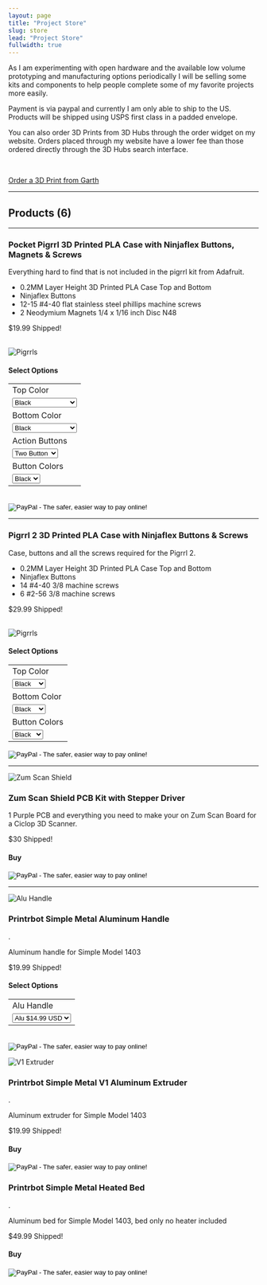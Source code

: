 ```yaml
---
layout: page
title: "Project Store"
slug: store
lead: "Project Store"
fullwidth: true
---
```


<div class="row">
  <div class="col-md-12">
  <p>
    As I am experimenting with open hardware and the available low volume prototyping and manufacturing options periodically I will be selling some kits and components to help people complete some of my favorite projects more easily.
  </p>
  <p>
    Payment is via paypal and currently I am only able to ship to the US.  Products will be shipped using USPS first class in a padded envelope.
  </p>
  <p>You can also order 3D Prints from 3D Hubs through the order widget on my website.  Orders placed through my website have a lower fee than those ordered directly through the 3D Hubs search interface.
  </p>
  <p>
  <br/>
  <div class="text-center">
  <a href="https://www.3dhubs.com/seattle/hubs/garth/3dprint" data-3dhubs-widget="button" data-hub-id="34464" data-type="orderWidget" data-color="red" data-size="large" data-text="Order a 3D Print from Garth">Order a 3D Print from Garth</a></div>
<script>!function(a,b,c,d){var e,g=(a.getElementsByTagName(b)[0],/^http:/.test(a.location)?"http":"https");a.getElementById(d)||(e=a.createElement(b),e.id=d,e.src=g+"://d3d4ig4df637nj.cloudfront.net/w/2.0.js",e.async=!0,a.body.appendChild(e))}(document,"script",1,"h3d-widgets-js");</script>
  </p>
  <hr/>
  <h2>Products (6)</h2>
  <hr/>
  </div>
</div>
<div class="row">
  <div class="col-md-8">
    <h3>
    Pocket Pigrrl 3D Printed PLA Case with Ninjaflex Buttons, Magnets & Screws
    </h3>
    <p>Everything hard to find that is not included in the pigrrl kit from Adafruit. </p>
    <ul>
      <li>0.2MM Layer Height 3D Printed PLA Case Top and Bottom</li>
      <li>Ninjaflex Buttons</li>
      <li>12-15 #4-40 flat stainless steel phillips machine screws</li>
      <li>2 Neodymium Magnets 1/4 x 1/16 inch Disc N48</li>
    </ul>
    <p class="lead">$19.99 Shipped!</p>
    <br/>
    <img alt="Pigrrls" src="{{ site.url }}assets/img/pigrrl/3_pigrrls.JPG" class="img-responsive img-rounded" />
  </div>
  <div class="col-md-4">
  <div class="well well-sm">
  <h4>Select Options</h4>
  <form target="paypal" action="https://www.paypal.com/cgi-bin/webscr" method="post">
<input type="hidden" name="cmd" value="_s-xclick">
<input type="hidden" name="hosted_button_id" value="A2ASMNSF8VL5N">
<table>
<tr><td><input type="hidden" name="on0" value="Top Color">Top Color</td></tr><tr><td><select name="os0">
	<option value="Black">Black </option>
	<option value="White">White </option>
	<option value="Green">Green </option>
	<option value="Yellow">Yellow </option>
	<option value="Orange">Orange </option>
	<option value="Purple">Purple </option>
	<option value="Transparent Black">Transparent Black </option>
	<option value="Blue">Blue </option>
	<option value="Gold">Gold </option>
	<option value="Silver">Silver </option>
</select> </td></tr>
<tr><td><input type="hidden" name="on1" value="Bottom Color">Bottom Color</td></tr><tr><td><select name="os1">
	<option value="Black">Black </option>
	<option value="White">White </option>
	<option value="Green">Green </option>
	<option value="Yellow">Yellow </option>
	<option value="Orange">Orange </option>
	<option value="Purple">Purple </option>
	<option value="Transparent Black">Transparent Black </option>
	<option value="Blue">Blue </option>
	<option value="Gold">Gold </option>
	<option value="Silver">Silver </option>
</select> </td></tr>
<tr><td><input type="hidden" name="on2" value="Action Buttons">Action Buttons</td></tr><tr><td><select name="os2">
	<option value="Two Button">Two Button </option>
	<option value="Four Button">Four Button </option>
</select> </td></tr>
<tr><td><input type="hidden" name="on3" value="Button Colors">Button Colors</td></tr><tr><td><select name="os3">
	<option value="Black">Black </option>
	<option value="Snow">Snow </option>
	<option value="Sky">Sky </option>
	<option value="Fire">Fire </option>
</select> </td></tr>
</table>
<br/>
<input type="image" class="paypal-btn" src="https://www.paypalobjects.com/en_US/i/btn/btn_cart_LG.gif" border="0" name="submit" alt="PayPal - The safer, easier way to pay online!">
<img alt="" border="0" src="https://www.paypalobjects.com/en_US/i/scr/pixel.gif" width="1" height="1">
</form>
  </div>
  </div>
</div>
<hr/>
<div class="row">
  <div class="col-md-8">
    <h3>
    Pigrrl 2 3D Printed PLA Case with Ninjaflex Buttons & Screws
    </h3>
    <p>Case, buttons and all the screws required for the Pigrrl 2. </p>
    <ul>
      <li>0.2MM Layer Height 3D Printed PLA Case Top and Bottom</li>
      <li>Ninjaflex Buttons</li>
      <li>14 #4-40 3/8 machine screws</li>
      <li>6 #2-56 3/8 machine screws</li>
    </ul>
    <p class="lead">$29.99 Shipped!</p>
    <br/>
    <img alt="Pigrrls" src="{{ site.url }}assets/img/pigrrl/pigrrl_2_red.jpg" class="img-responsive img-rounded" />
  </div>
  <div class="col-md-4">
  <div class="well well-sm">
  <h4>Select Options</h4>
    <form target="paypal" action="https://www.paypal.com/cgi-bin/webscr" method="post">
        <input type="hidden" name="cmd" value="_s-xclick">
        <input type="hidden" name="hosted_button_id" value="8LN2EB59GR9BW">
        <table>
        <tr><td><input type="hidden" name="on0" value="Top Color">Top Color</td></tr><tr><td><select name="os0">
            <option value="Black">Black </option>
            <option value="White">White </option>
            <option value="Green">Green </option>
            <option value="Yellow">Yellow </option>
            <option value="Orange">Orange </option>
            <option value="Silver">Silver </option>
            <option value="Blue">Blue </option>
            <option value="Gold">Gold </option>
        </select> </td></tr>
        <tr><td><input type="hidden" name="on1" value="Bottom Color">Bottom Color</td></tr><tr><td><select name="os1">
            <option value="Black">Black </option>
            <option value="White">White </option>
            <option value="Green">Green </option>
            <option value="Yellow">Yellow </option>
            <option value="Orange">Orange </option>
            <option value="Silver">Silver </option>
            <option value="Gold">Gold </option>
            <option value="Blue">Blue </option>
        </select> </td></tr>
        <tr><td><input type="hidden" name="on2" value="Button Colors">Button Colors</td></tr><tr><td><select name="os2">
            <option value="Black">Black </option>
            <option value="Snow">Snow </option>
            <option value="Sky">Sky </option>
            <option value="Fire">Fire </option>
            <option value="Orchid">Orchid </option>
            <option value="Violet">Violet </option>
        </select> </td></tr>
        </table>
        <input type="image" class="paypal-btn" src="https://www.paypalobjects.com/en_US/i/btn/btn_cart_LG.gif" border="0" name="submit" alt="PayPal - The safer, easier way to pay online!">
        <img alt="" border="0" src="https://www.paypalobjects.com/en_US/i/scr/pixel.gif" width="1" height="1">
    </form>
  </div>
  </div>
</div>
<hr/>
<div class="row">
  <div class="col-md-3">
  <img alt="Zum Scan Shield" src="{{ site.url }}assets/img/ciclop/zum_scan_kit.jpg" class="img-responsive img-rounded" />
  </div>
  <div class="col-md-6">
    <h3>
    Zum Scan Shield PCB Kit with Stepper Driver
    </h3>
    <p>1 Purple PCB and everything you need to make your on Zum Scan Board for a Ciclop 3D Scanner. </p>
    <p class="lead">$30 Shipped!</p>
  </div>
  <div class="col-md-3">
  <div class="well well-sm">
  <h4>Buy</h4>
  <form target="paypal" action="https://www.paypal.com/cgi-bin/webscr" method="post">
<input type="hidden" name="cmd" value="_s-xclick">
<input type="hidden" name="hosted_button_id" value="9Y8EK4B77F4TC">
<input type="image" class="paypal-btn" src="https://www.paypalobjects.com/en_US/i/btn/btn_cart_LG.gif" border="0" name="submit" alt="PayPal - The safer, easier way to pay online!">
<img alt="" border="0" src="https://www.paypalobjects.com/en_US/i/scr/pixel.gif" width="1" height="1">
</form>

  </div>
  </div>
</div>
<hr/>
<div class="row">
  <div class="col-md-3">
  <img alt="Alu Handle" src="{{ site.url }}assets/img/printrbot/alu-handle-510x510.jpg" class="img-responsive img-rounded" />
  </div>
  <div class="col-md-6">
    <h3>
    Printrbot Simple Metal Aluminum Handle
    </h3>.
    <p>Aluminum handle for Simple Model 1403</p>
    <p class="lead">$19.99 Shipped!</p>
  </div>
  <div class="col-md-3">
  <div class="well well-sm">
  <h4>Select Options</h4>
  <form target="paypal" action="https://www.paypal.com/cgi-bin/webscr" method="post">
<input type="hidden" name="cmd" value="_s-xclick">
<input type="hidden" name="hosted_button_id" value="BY58F9SHXWUVU">
<table>
<tr><td><input type="hidden" name="on0" value="Alu Handle">Alu Handle</td></tr><tr><td><select name="os0">
	<option value="Alu">Alu $14.99 USD</option>
</select> </td></tr>
</table>
<br/>
<input type="hidden" name="currency_code" value="USD">
<input type="image" class="paypal-btn" src="https://www.paypalobjects.com/en_US/i/btn/btn_cart_LG.gif" border="0" name="submit" alt="PayPal - The safer, easier way to pay online!">
<img alt="" border="0" src="https://www.paypalobjects.com/en_US/i/scr/pixel.gif" width="1" height="1">
</form>


  </div>
  </div>
</div>
<div class="row">
  <div class="col-md-3">
  <img alt="V1 Extruder" src="{{ site.url }}assets/img/printrbot/V1_Extruder.jpg" class="img-responsive img-rounded" />
  </div>
  <div class="col-md-6">
    <h3>
    Printrbot Simple Metal V1 Aluminum Extruder
    </h3>.
    <p>Aluminum extruder for Simple Model 1403</p>
    <p class="lead">$19.99 Shipped!</p>
  </div>
  <div class="col-md-3">
  <div class="well well-sm">
  <h4>Buy</h4>
<form target="paypal" action="https://www.paypal.com/cgi-bin/webscr" method="post">
<input type="hidden" name="cmd" value="_s-xclick">
<input type="hidden" name="hosted_button_id" value="QPVZXNLN3WHA8">
<input type="image" class="paypal-btn" src="https://www.paypalobjects.com/en_US/i/btn/btn_cart_LG.gif" border="0" name="submit" alt="PayPal - The safer, easier way to pay online!">
<img alt="" border="0" src="https://www.paypalobjects.com/en_US/i/scr/pixel.gif" width="1" height="1">
</form>




  </div>
  </div>
</div>
<div class="row">
  <div class="col-md-3">
 <!-- <img alt="Heated Bed Extruder" src="{{ site.url }}assets/img/printrbot/V1_Extruder.jpg" class="img-responsive img-rounded" /> -->
  </div>
  <div class="col-md-6">
    <h3>
    Printrbot Simple Metal Heated Bed
    </h3>.
    <p>Aluminum bed for Simple Model 1403, bed only no heater included</p>
    <p class="lead">$49.99 Shipped!</p>
  </div>
  <div class="col-md-3">
  <div class="well well-sm">
  <h4>Buy</h4>
<form target="paypal" action="https://www.paypal.com/cgi-bin/webscr" method="post">
<input type="hidden" name="cmd" value="_s-xclick">
<input type="hidden" name="hosted_button_id" value="HFTRD69Z44QMC">
<input type="image" class="paypal-btn" src="https://www.paypalobjects.com/en_US/i/btn/btn_cart_LG.gif" border="0" name="submit" alt="PayPal - The safer, easier way to pay online!">
<img alt="" border="0" src="https://www.paypalobjects.com/en_US/i/scr/pixel.gif" width="1" height="1">
</form>
  </div>
  </div>
</div>